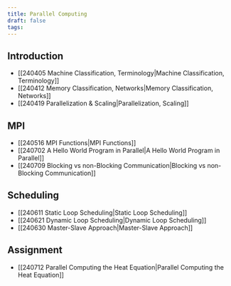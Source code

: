 ```yaml
---
title: Parallel Computing
draft: false
tags:
---
```

## Introduction
- [[240405 Machine Classification, Terminology|Machine Classification, Terminology]]
- [[240412 Memory Classification, Networks|Memory Classification, Networks]]
- [[240419 Parallelization & Scaling|Parallelization, Scaling]]
## MPI
- [[240516 MPI Functions|MPI Functions]]
- [[240702 A Hello World Program in Parallel|A Hello World Program in Parallel]]
- [[240709 Blocking vs non-Blocking Communication|Blocking vs non-Blocking Communication]]
## Scheduling
- [[240611 Static Loop Scheduling|Static Loop Scheduling]]
- [[240621 Dynamic Loop Scheduling|Dynamic Loop Scheduling]]
- [[240630 Master-Slave Approach|Master-Slave Approach]]
## Assignment
- [[240712 Parallel Computing the Heat Equation|Parallel Computing the Heat Equation]]



